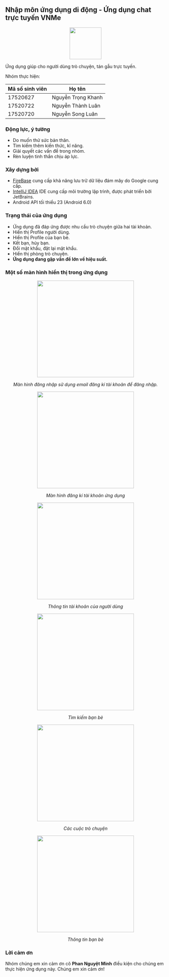 ## Nhập môn ứng dụng di động - Ứng dụng chat trực tuyến VNMe ##
<p align="center">
<img width="100" height="100" src="https://scontent.fsgn1-1.fna.fbcdn.net/v/t1.15752-9/81991762_2685382598245657_5862212862449025024_n.png?_nc_cat=108&_nc_ohc=8gwcqntA9e4AQnb-gBN5ZzJ_bnKti0vVlh9s4NGXO5hXGs5YVuwM55XlA&_nc_ht=scontent.fsgn1-1.fna&oh=9827a82e8a3f243b98c0f4bc987fc645&oe=5EAF57D1"/>

Ứng dụng giúp cho người dùng trò chuyện, tán gẫu trực tuyến.

Nhóm thực hiện:

Mã số sinh viên | Họ tên
--------------- | ----------
17520627 | Nguyễn Trọng Khanh
17520722 | Nguyễn Thành Luân
17520720 | Nguyễn Song Luân

### Động lực, ý tưởng ###
- Do muốn thử sức bản thân.
- Tìm kiếm thêm kiến thức, kĩ năng.
- Giải quyết các vấn để trong nhóm.
- Rèn luyện tinh thần chịu áp lực.
### Xây dựng bởi ###
- [FireBase](https://firebase.google.com/) cung cấp khả năng lưu trữ dữ liệu đám mây do Google cung cấp.
- [IntelliJ IDEA](https://www.jetbrains.com/idea/) IDE cung cấp môi trường lập trình, được phát triển bởi JetBrains.
- Android API tối thiểu 23 (Android 6.0)
### Trạng thái của ứng dụng ###
- Ứng dụng đã đáp ứng được nhu cầu trò chuyện giữa hai tài khoản.
- Hiển thị Profile người dùng.
- Hiển thị Profile của bạn bè.
- Kết bạn, hủy bạn.
- Đổi mật khẩu, đặt lại mật khẩu.
- Hiển thị phòng trò chuyện.
- **Ứng dụng đang gặp vấn đề lớn về hiệu suất.**
### Một số màn hình hiển thị trong ứng dụng ###
<p align="center">
<img width="304" src="https://scontent.fsgn1-1.fna.fbcdn.net/v/t1.15752-9/82029184_737336846757221_2089827075010592768_n.jpg?_nc_cat=106&_nc_ohc=n2SQssMiZZYAQmgcbHrlgu86BLmNjuTkGZOw22V-YpVBnU2igJk3_zZ1w&_nc_ht=scontent.fsgn1-1.fna&oh=5cc4f76d60b63ac284258cfde0dda9a7&oe=5EA45ECE"/>
<p align="center" ><i> Màn hình đăng nhập sữ dụng email đăng kí tài khoản để đăng nhập. </i></p>
</p>

<p align="center">
<img width="304" src="https://scontent.fsgn1-1.fna.fbcdn.net/v/t1.15752-9/81636361_501510470479619_7427150403667492864_n.jpg?_nc_cat=100&_nc_ohc=JL0T87K-RfAAQn48NbdD1FtJhuRA1tMhkLVZ-GiNcvWjbDnKhCFWauAcA&_nc_ht=scontent.fsgn1-1.fna&oh=f7fd418e94a621a731013f51b022443d&oe=5EACA00D"/>
<p align="center" ><i> Màn hình đăng kí tài khoản ứng dụng </i></p>
</p>

<p align="center">
<img width="304" src="https://scontent.fsgn1-1.fna.fbcdn.net/v/t1.15752-9/81749638_502696350364159_1897012837608325120_n.jpg?_nc_cat=107&_nc_ohc=guEY9teW_woAQmjgwQT9lsFHcV3__SmWpuGv3pwLKXRvjT4xG8i0oAjdg&_nc_ht=scontent.fsgn1-1.fna&oh=1348d6089325cf6c3c98cd1966b84e60&oe=5E986331"/>
<p align="center" ><i> Thông tin tài khoản của người dùng </i></p>
</p>

<p align="center">
<img width="304" src="https://scontent.fsgn1-1.fna.fbcdn.net/v/t1.15752-9/81176257_1214922128703901_3792734522148126720_n.jpg?_nc_cat=103&_nc_ohc=a4hocXnWIJ8AQkbR3EGa4cVjFAOtrk5ZoVBCwYdvZswZE46lyy8PLUwXA&_nc_ht=scontent.fsgn1-1.fna&oh=0e8840bcf12cbc7ebebade53fd7c7fba&oe=5E9807BF"/>
<p align="center" ><i> Tìm kiếm bạn bè </i></p>
</p>

<p align="center">
<img width="304" src="http://bit.ly/2FemMz4"/>
<p align="center" ><i> Các cuộc trò chuyện </i></p>
</p>

<p align="center">
<img width="304" src="http://bit.ly/2ttivFj"/>
<p align="center" ><i> Thông tin bạn bè </i></p>
</p>

### Lời cảm ơn ###
Nhóm chúng em xin cảm ơn cô **Phan Nguyệt Minh** điều kiện cho chúng em thực hiện ứng dụng này. Chúng em xin cảm ơn!

